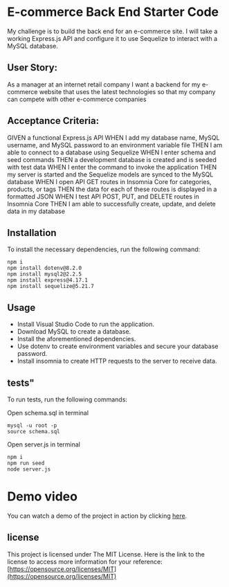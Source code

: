 # E-commerce Back End Starter Code


My challenge is to build the back end for an e-commerce site. I will take a working Express.js API and configure it to use Sequelize to interact with a MySQL database.

## User Story:
As a manager at an internet retail company I want a backend for my e-commerce website that uses the latest technologies so that my company can compete with other e-commerce companies


## Acceptance Criteria:
GIVEN a functional Express.js API
WHEN I add my database name, MySQL username, and MySQL password to an environment variable file
THEN I am able to connect to a database using Sequelize
WHEN I enter schema and seed commands
THEN a development database is created and is seeded with test data
WHEN I enter the command to invoke the application
THEN my server is started and the Sequelize models are synced to the MySQL database
WHEN I open API GET routes in Insomnia Core for categories, products, or tags
THEN the data for each of these routes is displayed in a formatted JSON
WHEN I test API POST, PUT, and DELETE routes in Insomnia Core
THEN I am able to successfully create, update, and delete data in my database

## Installation 

To install the necessary dependencies, run the following command:

```
npm i
npm install dotenv@8.2.0
npm install mysql2@2.2.5
npm install express@4.17.1
npm install sequelize@5.21.7
```

## Usage 

- Install Visual Studio Code to run the application.
- Download MySQL to create a database.
- Install the aforementioned dependencies.
- Use dotenv to create environment variables and secure your database password.
- Install insomnia to create HTTP requests to the server to receive data.

## tests"

To run tests, run the following commands:

Open schema.sql in terminal
```
mysql -u root -p
source schema.sql
```

Open server.js in terminal
```
npm i
npm run seed
node server.js
```

# Demo video

You can watch a demo of the project in action by clicking [here](https://youtu.be/t5LI-utMubo).

## license

This project is licensed under The MIT License. Here is the link to the license to access more information for your reference: [https://opensource.org/licenses/MIT](https://opensource.org/licenses/MIT)
